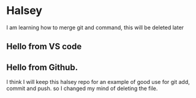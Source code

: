 # Halsey
I am learning how to merge git and command, this will be deleted later

## Hello from VS code
## Hello from Github.

I think I will keep this halsey repo for an example of good use for git add, commit and push. so I changed my mind of deleting the file.

